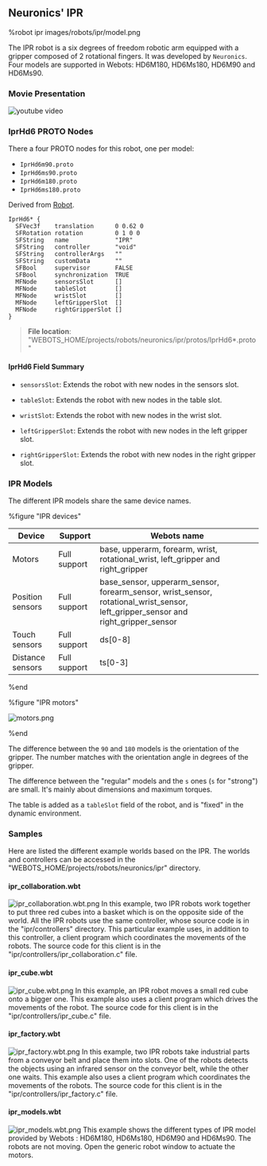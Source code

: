 ## Neuronics' IPR

%robot ipr images/robots/ipr/model.png

The IPR robot is a six degrees of freedom robotic arm equipped with a gripper composed of 2 rotational fingers.
It was developed by `Neuronics`.
Four models are supported in Webots: HD6M180, HD6Ms180, HD6M90 and HD6Ms90.

### Movie Presentation

![youtube video](https://www.youtube.com/watch?v=ay3_1clWTfw)

### IprHd6 PROTO Nodes

There a four PROTO nodes for this robot, one per model:

- `IprHd6m90.proto`
- `IprHd6ms90.proto`
- `IprHd6m180.proto`
- `IprHd6ms180.proto`

Derived from [Robot](../reference/robot.md).

```
IprHd6* {
  SFVec3f    translation      0 0.62 0
  SFRotation rotation         0 1 0 0
  SFString   name             "IPR"
  SFString   controller       "void"
  SFString   controllerArgs   ""
  SFString   customData       ""
  SFBool     supervisor       FALSE
  SFBool     synchronization  TRUE
  MFNode     sensorsSlot      []
  MFNode     tableSlot        []
  MFNode     wristSlot        []
  MFNode     leftGripperSlot  []
  MFNode     rightGripperSlot []
}
```

> **File location**: "WEBOTS\_HOME/projects/robots/neuronics/ipr/protos/IprHd6*.proto"

#### IprHd6 Field Summary

- `sensorsSlot`: Extends the robot with new nodes in the sensors slot.

- `tableSlot`: Extends the robot with new nodes in the table slot.

- `wristSlot`: Extends the robot with new nodes in the wrist slot.

- `leftGripperSlot`: Extends the robot with new nodes in the left gripper slot.

- `rightGripperSlot`: Extends the robot with new nodes in the right gripper slot.

### IPR Models

The different IPR models share the same device names.

%figure "IPR devices"

| Device | Support | Webots name |
| --- | --- | --- |
| Motors | Full support | base, upperarm, forearm, wrist, rotational\_wrist, left\_gripper and right\_gripper |
| Position sensors | Full support | base\_sensor, upperarm\_sensor, forearm\_sensor, wrist\_sensor, rotational\_wrist\_sensor, left\_gripper\_sensor and right\_gripper\_sensor |
| Touch sensors | Full support | ds[0-8] |
| Distance sensors | Full support | ts[0-3] |

%end

%figure "IPR motors"

![motors.png](images/robots/ipr/motors.png)

%end

The difference between the `90` and `180` models is the orientation of the gripper.
The number matches with the orientation angle in degrees of the gripper.

The difference between the "regular" models and the `s` ones (`s` for "strong") are small.
It's mainly about dimensions and maximum torques.

The table is added as a `tableSlot` field of the robot, and is "fixed" in the dynamic environment.

### Samples

Here are listed the different example worlds based on the IPR.
The worlds and controllers can be accessed in the "WEBOTS\_HOME/projects/robots/neuronics/ipr" directory.

#### ipr\_collaboration.wbt

![ipr_collaboration.wbt.png](images/robots/ipr/ipr_collaboration.wbt.png) In this example, two IPR robots work together to put three red cubes into a basket which is on the opposite side of the world.
All the IPR robots use the same controller, whose source code is in the "ipr/controllers" directory.
This particular example uses, in addition to this controller, a client program which coordinates the movements of the robots.
The source code for this client is in the "ipr/controllers/ipr\_collaboration.c" file.

#### ipr\_cube.wbt

![ipr_cube.wbt.png](images/robots/ipr/ipr_cube.wbt.png) In this example, an IPR robot moves a small red cube onto a bigger one.
This example also uses a client program which drives the movements of the robot.
The source code for this client is in the "ipr/controllers/ipr\_cube.c" file.

#### ipr\_factory.wbt

![ipr_factory.wbt.png](images/robots/ipr/ipr_factory.wbt.png) In this example, two IPR robots take industrial parts from a conveyor belt and place them into slots.
One of the robots detects the objects using an infrared sensor on the conveyor belt, while the other one waits.
This example also uses a client program which coordinates the movements of the robots.
The source code for this client is in the "ipr/controllers/ipr\_factory.c" file.

#### ipr\_models.wbt

![ipr_models.wbt.png](images/robots/ipr/ipr_models.wbt.png) This example shows the different types of IPR model provided by Webots : HD6M180, HD6Ms180, HD6M90 and HD6Ms90.
The robots are not moving.
Open the generic robot window to actuate the motors.
